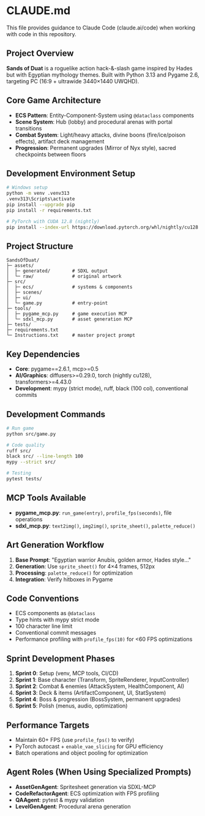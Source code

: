 # CLAUDE.md

This file provides guidance to Claude Code (claude.ai/code) when working with code in this repository.

## Project Overview
**Sands of Duat** is a roguelike action hack-&-slash game inspired by Hades but with Egyptian mythology themes. Built with Python 3.13 and Pygame 2.6, targeting PC (16:9 + ultrawide 3440×1440 UWQHD).

## Core Game Architecture
- **ECS Pattern**: Entity-Component-System using `@dataclass` components
- **Scene System**: Hub (lobby) and procedural arenas with portal transitions
- **Combat System**: Light/heavy attacks, divine boons (fire/ice/poison effects), artifact deck management
- **Progression**: Permanent upgrades (Mirror of Nyx style), sacred checkpoints between floors

## Development Environment Setup
```bash
# Windows setup
python -m venv .venv313
.venv313\Scripts\activate
pip install --upgrade pip
pip install -r requirements.txt

# PyTorch with CUDA 12.8 (nightly)
pip install --index-url https://download.pytorch.org/whl/nightly/cu128 --extra-index-url https://pypi.org/simple torch torchvision torchaudio
```

## Project Structure
```
SandsOfDuat/
├─ assets/
│  ├─ generated/        # SDXL output
│  └─ raw/              # original artwork
├─ src/
│  ├─ ecs/              # systems & components
│  ├─ scenes/
│  ├─ ui/
│  └─ game.py           # entry-point
├─ tools/
│  ├─ pygame_mcp.py     # game execution MCP
│  └─ sdxl_mcp.py       # asset generation MCP
├─ tests/
├─ requirements.txt
└─ Instructions.txt     # master project prompt
```

## Key Dependencies
- **Core**: pygame==2.6.1, mcp>=0.5
- **AI/Graphics**: diffusers>=0.29.0, torch (nightly cu128), transformers>=4.43.0
- **Development**: mypy (strict mode), ruff, black (100 col), conventional commits

## Development Commands
```bash
# Run game
python src/game.py

# Code quality
ruff src/
black src/ --line-length 100
mypy --strict src/

# Testing
pytest tests/
```

## MCP Tools Available
- **pygame_mcp.py**: `run_game(entry)`, `profile_fps(seconds)`, file operations
- **sdxl_mcp.py**: `text2img()`, `img2img()`, `sprite_sheet()`, `palette_reduce()`

## Art Generation Workflow
1. **Base Prompt**: "Egyptian warrior Anubis, golden armor, Hades style..."
2. **Generation**: Use `sprite_sheet()` for 4×4 frames, 512px
3. **Processing**: `palette_reduce()` for optimization
4. **Integration**: Verify hitboxes in Pygame

## Code Conventions
- ECS components as `@dataclass`
- Type hints with mypy strict mode
- 100 character line limit
- Conventional commit messages
- Performance profiling with `profile_fps(10)` for <60 FPS optimizations

## Sprint Development Phases
1. **Sprint 0**: Setup (venv, MCP tools, CI/CD)
2. **Sprint 1**: Base character (Transform, SpriteRenderer, InputController)
3. **Sprint 2**: Combat & enemies (AttackSystem, HealthComponent, AI)
4. **Sprint 3**: Deck & items (ArtifactComponent, UI, StatSystem)
5. **Sprint 4**: Boss & progression (BossSystem, permanent upgrades)
6. **Sprint 5**: Polish (menus, audio, optimization)

## Performance Targets
- Maintain 60+ FPS (use `profile_fps()` to verify)
- PyTorch autocast + `enable_vae_slicing` for GPU efficiency
- Batch operations and object pooling for optimization

## Agent Roles (When Using Specialized Prompts)
- **AssetGenAgent**: Spritesheet generation via SDXL-MCP
- **CodeRefactorAgent**: ECS optimization with FPS profiling  
- **QAAgent**: pytest & mypy validation
- **LevelGenAgent**: Procedural arena generation
